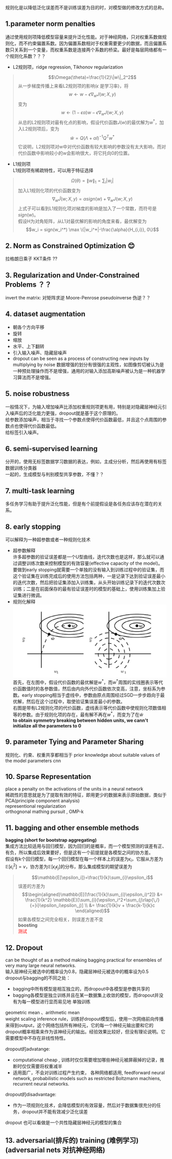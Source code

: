 规则化是以降低泛化误差而不是训练误差为目的时，对模型做的修改方式的总称。

## 1.parameter norm penalties
通过使用规则项降低模型容量来提升泛化性能。对于神经网络，只对权重系数做规则化，而不约束偏置系数。因为偏置系数相对于权重需要更少的数据，而且偏置系数只关系到一个变量，而权重系数是连接两个系数的桥梁。最好是每层网络都有一个规则化系数？？？  
- L2规则项，ridge regression, Tikhonov regularization
>  $$\Omega(\theta)=\frac{1}{2}\|w\|_2^2$$
从一步梯度传播上来看L2规则项的影响($\epsilon$ 是学习率)，将
> $$w \leftarrow w - \epsilon \nabla_wJ(w;X,y)$$
变为
> $$w \leftarrow (1-\epsilon \alpha)w - \epsilon \nabla_wJ(w;X,y)$$
从总的L2规则项对最有化点的影响，假设代价函数$J(w)$的最优解为$w^*$，加入L2规则项后，变为  
> $$\tilde{w}=Q(\Lambda+\alpha I)^{-1}Q^Tw^*$$
它说明，L2规则项对w中对代价函数有较大影响的参数没有太大影响，而对代价函数中影响较小的w会影响很大，将它托向0的位置。
- L1规则项  
L1规则项有稀疏特性，可以用于特征选择
> $$\Omega(\theta)=\|w\|_1=\sum_i |w_i|$$
加入L1规则化项的代价函数变为
> $$\nabla_w\tilde{J}(w;X,y)=\alpha sign(w)+\nabla_w J(w;X,y)$$
上式子可以看到L1规则化项对梯度的影响是加入了一个常数，而符号是$sign(w)$。  
假设H为对角矩阵，从L1对最优解的影响的角度来看，最优解变为
> $$w_i = sign(w_i^*) \max \{|w_i^*|-\frac{\alpha}{H_{i,i}}, 0\}$$

## 2. Norm as Constrained Optimization :blush:
拉格朗日乘子 KKT条件
??

## 3. Regularization and Under-Constrained Problems ？？
invert the matrix: 对矩阵求逆
Moore-Penrose pseudoinverse 伪逆？？

## 4. dataset augmentation
- 朝各个方向平移
- 旋转
- 缩放
- 水平、上下翻转
- 引入输入噪声、隐藏层噪声
- dropout can be seen as a process of constructing new inputs by multiplying by noise
数据增强的划分有很强的主观性，如图像剪切被认为是一种预处理操作而不是增强，通用的对输入添加高斯噪声被认为是一种机器学习算法而不是增强。

## 5. noise robustness
一般情况下，为输入增加噪声比添加权重规则项更有用，特别是对隐藏层神经元引入噪声后的泛化能力更强，dropout就是基于这个原理的。  
给参数添加噪声，相当于寻找一个参数点使得代价函数最低，并且这个点周围的参数点也使得代价函数最低。  
给标签引入噪声。

## 6. semi-supervised learning
分开的，使用无标签数据学习数据的表达，例如，主成分分析，然后再使用有标签数据训练分类器  
一起的，生成模型与判别模型共享参数，不懂？？

## 7. multi-task learning
多任务学习有助于提升泛化性能，但是有个前提假设是各任务应该存在潜在的关系。

## 8. early stopping
可以解释为一种超参数或者一种规则化技术
- 超参数解释  
许多超参数的验证误差都是一个U型曲线，迭代次数也是这样，那么就可以通过调整训练次数来控制模型的有效容量(effective capacity of the model)。
要做到early stopping就需要一个单独的没有输入到训练过程中的验证集，而这个验证集在训练完成后的使用方法包括两种，一是记录下达到验证误差最小的迭代次数，然后把验证集添加入训练集，从头开始训练记录下的迭代次数次训练；二是在前面保存的最有验证误差时的模型的基础上，使用训练集加上验证集进行微调。
- 规则化解释  
![early](../../image/deeplearning/deeplearning7.jpg)
首先，在左图中，假设代价函数的最优解是$w^*$，而$w^*$周围的实线圈表示等代价函数值时的各参数值，然后由内向外代价函数依次变高，注意，坐标系为参数。early stopping相当于虚线中，参数由原点周围经过SGD一步步趋向于最优解，然后在这个过程中，取使验证集误差最小的参数。  
右图是带有L2规则化项的代价函数，虚线表示等代价函数中使规则化项数值相等的参数。由于规则化项的存在，最有解不再在$w^*$，而变为了在$\tilde w$  
**to obtain symmetry breaking between hidden units, we cann't initialize all the parameters to 0**

## 9. parameter Tying and Parameter Sharing
规则化、约束、权重共享都相当于 prior knowledge about suitable values of the model parameters
cnn

## 10. Sparse Representation
place a penalty on the activations of the units in a neural network  
稀疏性的意思就是为了提取有效的特征，即用更少的数据来表示原始数据，类似于PCA(principle component analysis)  
representional regularization  
orthognonal mathing pursuit , OMP-k

## 11. bagging and other ensemble methods
**bagging (short for bootstrap aggregating)**  
集成方法比较适用与回归模型，因为回归的是概率，而一个模型预测的误差有正、有负，所以集成后效果要好，但是这有一个前提就是各模型之间的协方差。  
假设有k个回归模型，每一个回归模型在每一个样本上的误差为$\epsilon_i$，它服从方差为$\mathbb{E}[\epsilon_i^2]=v$，协方差为$\mathbb{E}[\epsilon_i\epsilon_j]$的分布，那么集成模型的期望误差为
> $$\mathbb{E[\epsilon_i]}=\frac{1}{k}\sum_{i}\epsilon_i$$
误差的方差为
> $$\begin{aligned}\mathbb{E[(\frac{1}{k}\sum_{i}\epsilon_i)^2]} 
&= \frac{1}{k^2} \mathbb{E}[\sum_{i}(\epsilon_i^2+\sum_{j\rlap{\,/}{=}i}\epsilon_i\epsilon_j)]  \\
&= \frac{1}{k}v + \frac{k-1}{k}c 
\end{aligned}$$
如果各模型之间完全相关，则误差方差不变  
**boosting**  
<font face="黑体" color=#ff0000>测试</font>

## 12. Dropout
can be thought of as a method making bagging practical for ensembles of very many large neural networks.  
输入层神经元被选中的概率设为0.8，隐藏层神经元被选中的概率设为0.5  
dropout与bagging的不同之处：
- bagging中所有模型是相互独立的，而dropout中各模型是参数共享的
- bagging各模型是独立训练并且在某一数据集上收敛的模型，而dropout并没有为每一模型进行显而易见地     单独训练

geometric mean 、arithmetic mean  
weight scaling inference rule，训练好dropout模型后，使用一次网络前向传播来得到output，这个网络包括所有神经元，它的每一个神经元输出要和它的dropout概率相乘来作为该神经元的输出。经验效果比较好，但没有理论说明。它需要模型中不存在非线性特性。

dropout的advatange:
- computational cheap , 训练时仅仅需要增加哪些神经元被屏蔽掉的记录，推断时仅仅需要将权重减半
- 适用面广，不会对训练过程产生约束， 各种网络都适用, feedforward neural network, probabilistic models such as restricted Boltzmann machiens, recurrent neural networks.

dropout的disadvantage:
- 作为一项规则化技术，会降低模型的有效容量，然后对于数据集很充分的任务，dropout并不能有效减少泛化误差

dropout 也可以看做是一个共性隐藏层神经元的模型的集合

## 13. adversarial(排斥的) training (难例学习) (adversarial nets 对抗神经网络)



